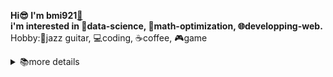 **Hi😎 I'm bmi921[🎵](https://lastfm-recent-tracks-production.up.railway.app/api/bmi921)  
i'm interested in 🧪data-science, 📏math-optimization, 🌐developping-web.**  
Hobby:🎸jazz guitar, 💻coding, ☕coffee, 🎮game
<details><summary>📚more details</summary>
  
✅ *2020/03～2025/03* **Ibaraki National College of Technology** (computer science)  
⬛ *2025/04～* **Tokyo University of Marine Science and Technology** (logistics engineering)  
⬛ *2025/08* internship OPTiM




</details>



 
